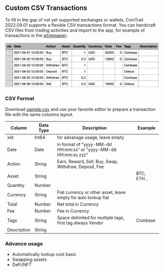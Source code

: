 ## Custom CSV Transactions

To fill in the gap of not yet supported exchanges or wallets, CoinTrail 2022.09.01 supports a flexible CSV transactions format. You can handcraft CSV files from trading activities and import to the app, for example of transactions in the [whitepaper](/whitepaper.html):

![Sample.csv](/assets/images/whitepaper-sample.png)

### CSV Format

Download [sample.csv](/assets/whitepaper-sample.csv) and use your favorite editor to prepare a transaction file with the same columns layout.

| Column       | Data Type   | Description | Example     |
---------------|-------------|-------------|--------------
| xId          | Int64       | for advanage usage, leave empty |             |
| Date         | Date        | in format of "yyyy-MM-dd HH:mm:ss" or "yyyy-MM-dd HH:mm:ss zzz" |             |
| Action       | String      | Earn, Reward, Sell, Buy, Swap, Withdraw, Deposit, Fee |             |
| Asset        | String      |             | BTC, ETH... |
| Quantity     | Number      |             |             |
| Currency     | String      | Fiat currency or other asset, leave empty for auto lookup fiat|             |
| Total        | Number      | Net total in Currency|             |
| Fee          | Number      | Fee in Currency|             |
| Tags         | String      | Space delimited for multiple tags, first tag always Vendor| Coinbase |
| Description  | String      |             |             |

### Advance usage

- Automatically lookup cost basic
- Swapping assets
- DeFi/NFT
